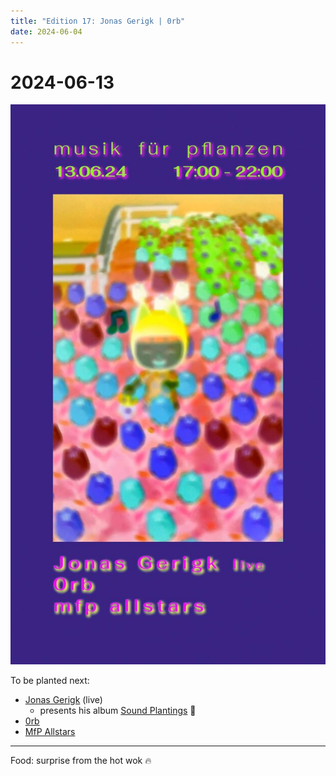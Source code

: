 ```yaml
---
title: "Edition 17: Jonas Gerigk | 0rb"
date: 2024-06-04
---
```


# 2024-06-13

![](./240613.jpg)

To be planted next:
- [Jonas Gerigk](https://jonasgerigk.de/) (live)
  - presents his album [Sound Plantings](https://impakt-koeln.bandcamp.com/album/sound-plantings) 🌱
- [0rb](https://soundcloud.com/0rrb)
- [MfP Allstars](/about/)

---

Food: surprise from the hot wok 🔥
